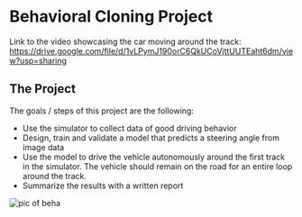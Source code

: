 # Behavioral Cloning Project

Link to the video showcasing the car moving around the track: https://drive.google.com/file/d/1vLPymJ190orC6QkUCoVjttUUTEaht6dm/view?usp=sharing

The Project
---
The goals / steps of this project are the following:
* Use the simulator to collect data of good driving behavior 
* Design, train and validate a model that predicts a steering angle from image data
* Use the model to drive the vehicle autonomously around the first track in the simulator. The vehicle should remain on the road for an entire loop around the track.
* Summarize the results with a written report


![pic of beha](https://user-images.githubusercontent.com/70041499/128503517-c4d415c8-0509-484a-8024-5abe5008cd1a.JPG)
